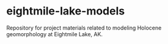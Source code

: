 # eightmile-lake-models
Repository for project materials related to modeling Holocene geomorphology at Eightmile Lake, AK.

